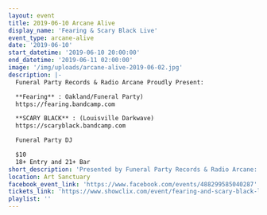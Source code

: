 ```yaml
---
layout: event
title: 2019-06-10 Arcane Alive
display_name: 'Fearing & Scary Black Live'
event_type: arcane-alive
date: '2019-06-10'
start_datetime: '2019-06-10 20:00:00'
end_datetime: '2019-06-11 02:00:00'
image: '/img/uploads/arcane-alive-2019-06-02.jpg'
description: |-
  Funeral Party Records & Radio Arcane Proudly Present:

  **Fearing** : Oakland/Funeral Party)
  https://fearing.bandcamp.com

  **SCARY BLACK** : (Louisville Darkwave)
  https://scaryblack.bandcamp.com

  Funeral Party DJ

  $10  
  18+ Entry and 21+ Bar
short_description: 'Presented by Funeral Party Records & Radio Arcane: Fearing & Scary Black Live'
location: Art Sanctuary
facebook_event_link: 'https://www.facebook.com/events/488299585040287'
tickets_link: 'https://www.showclix.com/event/fearing-and-scary-black-live-at-art-sanctuary'
playlist: ''
---
```

